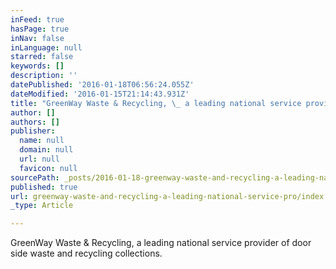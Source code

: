 ```yaml
---
inFeed: true
hasPage: true
inNav: false
inLanguage: null
starred: false
keywords: []
description: ''
datePublished: '2016-01-18T06:56:24.055Z'
dateModified: '2016-01-15T21:14:43.931Z'
title: "GreenWay Waste & Recycling, \_ a leading national service provider of door side waste and recycling collections."
author: []
authors: []
publisher:
  name: null
  domain: null
  url: null
  favicon: null
sourcePath: _posts/2016-01-18-greenway-waste-and-recycling-a-leading-national-service-pro.md
published: true
url: greenway-waste-and-recycling-a-leading-national-service-pro/index.html
_type: Article

---
```

GreenWay Waste & Recycling,   a leading national service provider of door side waste and recycling collections.